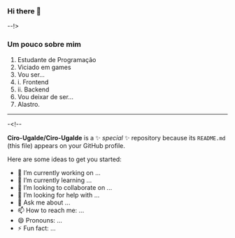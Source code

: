 ### Hi there 👋
--!>
### Um pouco sobre mim

1. Estudante de Programação
1. Viciado em games
1. Vou ser...
1. i. Frontend
1. ii. Backend
1. Vou deixar de ser...
1. Alastro.

---
-<!--


**Ciro-Ugalde/Ciro-Ugalde** is a ✨ _special_ ✨ repository because its `README.md` (this file) appears on your GitHub profile.

Here are some ideas to get you started:

- 🔭 I’m currently working on ...
- 🌱 I’m currently learning ...
- 👯 I’m looking to collaborate on ...
- 🤔 I’m looking for help with ...
- 💬 Ask me about ...
- 📫 How to reach me: ...
- 😄 Pronouns: ...
- ⚡ Fun fact: ...